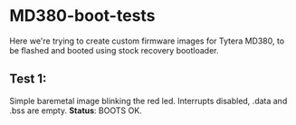 # MD380-boot-tests
Here we're trying to create custom firmware images for Tytera MD380, to be flashed and booted using stock recovery bootloader.

## Test 1:
Simple baremetal image blinking the red led. Interrupts disabled, .data and .bss are empty.
**Status**: BOOTS OK.
